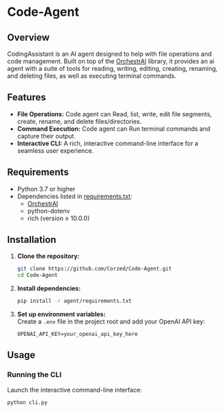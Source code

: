 # Code-Agent

## Overview

CodingAssistant is an AI agent designed to help with file operations and code management. Built on top of the [OrchestrAI](https://github.com/Corzed/OrchestrAI) library, it provides an ai agent with a suite of tools for reading, writing, editing, creating, renaming, and deleting files, as well as executing terminal commands.

## Features

- **File Operations:** Code agent can Read, list, write, edit file segments, create, rename, and delete files/directories.
- **Command Execution:** Code agent can Run terminal commands and capture their output.
- **Interactive CLI:** A rich, interactive command-line interface for a seamless user experience.

## Requirements

- Python 3.7 or higher
- Dependencies listed in [requirements.txt](requirements.txt):  
  - [OrchestrAI](https://github.com/Corzed/OrchestrAI)  
  - python-dotenv  
  - rich (version ≥ 10.0.0)

## Installation

1. **Clone the repository:**
    ```bash
    git clone https://github.com/Corzed/Code-Agent.git
    cd Code-Agent
    ```

2. **Install dependencies:**
    ```bash
    pip install -r agent/requirements.txt
    ```

3. **Set up environment variables:**  
   Create a `.env` file in the project root and add your OpenAI API key:
    ```dotenv
    OPENAI_API_KEY=your_openai_api_key_here
    ```

## Usage

### Running the CLI

Launch the interactive command-line interface:
```bash
python cli.py
